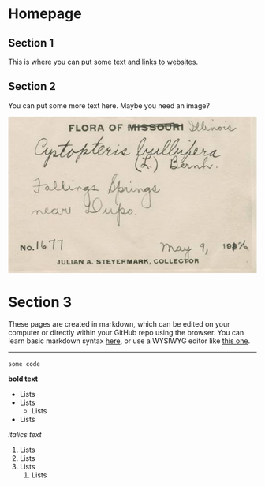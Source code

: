 # Homepage

## Section 1
This is where you can put some text and [links to websites](https://www.pteridoportal.org/).

## Section 2
You can put some more text here.  Maybe you need an image?

![Here's a label image](/assets/images/C0045392F-label.jpg)

# Section 3
These pages are created in markdown, which can be edited on your computer or directly within your GitHub repo using the browser.
You can learn basic markdown syntax [here](https://www.markdownguide.org/basic-syntax), or use a WYSIWYG editor like [this one](https://markdown-editor.github.io/).

---

`some code`

**bold text**

* Lists
* Lists
   * Lists
* Lists

_italics text_

1. Lists
2. Lists
3. Lists
   1. Lists

